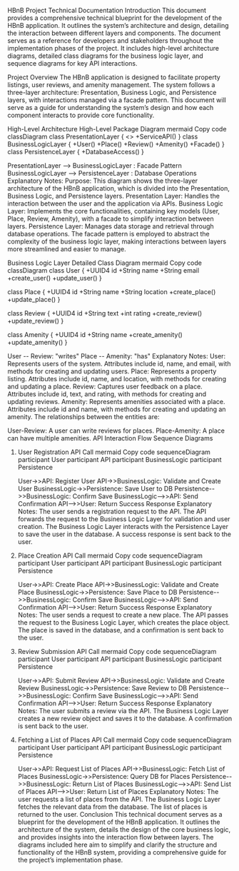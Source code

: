 HBnB Project Technical Documentation
Introduction
This document provides a comprehensive technical blueprint for the development of the HBnB application. It outlines the system’s architecture and design, detailing the interaction between different layers and components. The document serves as a reference for developers and stakeholders throughout the implementation phases of the project. It includes high-level architecture diagrams, detailed class diagrams for the business logic layer, and sequence diagrams for key API interactions.

Project Overview
The HBnB application is designed to facilitate property listings, user reviews, and amenity management. The system follows a three-layer architecture: Presentation, Business Logic, and Persistence layers, with interactions managed via a facade pattern. This document will serve as a guide for understanding the system’s design and how each component interacts to provide core functionality.

High-Level Architecture
High-Level Package Diagram
mermaid
Copy code
classDiagram
class PresentationLayer {
    <<Interface>>
    +ServiceAPI()
}
class BusinessLogicLayer {
    +User()
    +Place()
    +Review()
    +Amenity()
    +Facade()
}
class PersistenceLayer {
    +DatabaseAccess()
}

PresentationLayer --> BusinessLogicLayer : Facade Pattern
BusinessLogicLayer --> PersistenceLayer : Database Operations
Explanatory Notes:
Purpose: This diagram shows the three-layer architecture of the HBnB application, which is divided into the Presentation, Business Logic, and Persistence layers.
Presentation Layer: Handles the interaction between the user and the application via APIs.
Business Logic Layer: Implements the core functionalities, containing key models (User, Place, Review, Amenity), with a facade to simplify interaction between layers.
Persistence Layer: Manages data storage and retrieval through database operations.
The facade pattern is employed to abstract the complexity of the business logic layer, making interactions between layers more streamlined and easier to manage.

Business Logic Layer
Detailed Class Diagram
mermaid
Copy code
classDiagram
class User {
    +UUID4 id
    +String name
    +String email
    +create_user()
    +update_user()
}

class Place {
    +UUID4 id
    +String name
    +String location
    +create_place()
    +update_place()
}

class Review {
    +UUID4 id
    +String text
    +int rating
    +create_review()
    +update_review()
}

class Amenity {
    +UUID4 id
    +String name
    +create_amenity()
    +update_amenity()
}

User -- Review: "writes"
Place -- Amenity: "has"
Explanatory Notes:
User: Represents users of the system. Attributes include id, name, and email, with methods for creating and updating users.
Place: Represents a property listing. Attributes include id, name, and location, with methods for creating and updating a place.
Review: Captures user feedback on a place. Attributes include id, text, and rating, with methods for creating and updating reviews.
Amenity: Represents amenities associated with a place. Attributes include id and name, with methods for creating and updating an amenity.
The relationships between the entities are:

User-Review: A user can write reviews for places.
Place-Amenity: A place can have multiple amenities.
API Interaction Flow
Sequence Diagrams
1. User Registration API Call
mermaid
Copy code
sequenceDiagram
    participant User
    participant API
    participant BusinessLogic
    participant Persistence

    User->>API: Register User
    API->>BusinessLogic: Validate and Create User
    BusinessLogic->>Persistence: Save User to DB
    Persistence-->>BusinessLogic: Confirm Save
    BusinessLogic-->>API: Send Confirmation
    API-->>User: Return Success Response
Explanatory Notes:
The user sends a registration request to the API.
The API forwards the request to the Business Logic Layer for validation and user creation.
The Business Logic Layer interacts with the Persistence Layer to save the user in the database.
A success response is sent back to the user.
2. Place Creation API Call
mermaid
Copy code
sequenceDiagram
    participant User
    participant API
    participant BusinessLogic
    participant Persistence

    User->>API: Create Place
    API->>BusinessLogic: Validate and Create Place
    BusinessLogic->>Persistence: Save Place to DB
    Persistence-->>BusinessLogic: Confirm Save
    BusinessLogic-->>API: Send Confirmation
    API-->>User: Return Success Response
Explanatory Notes:
The user sends a request to create a new place.
The API passes the request to the Business Logic Layer, which creates the place object.
The place is saved in the database, and a confirmation is sent back to the user.
3. Review Submission API Call
mermaid
Copy code
sequenceDiagram
    participant User
    participant API
    participant BusinessLogic
    participant Persistence

    User->>API: Submit Review
    API->>BusinessLogic: Validate and Create Review
    BusinessLogic->>Persistence: Save Review to DB
    Persistence-->>BusinessLogic: Confirm Save
    BusinessLogic-->>API: Send Confirmation
    API-->>User: Return Success Response
Explanatory Notes:
The user submits a review via the API.
The Business Logic Layer creates a new review object and saves it to the database.
A confirmation is sent back to the user.
4. Fetching a List of Places API Call
mermaid
Copy code
sequenceDiagram
    participant User
    participant API
    participant BusinessLogic
    participant Persistence

    User->>API: Request List of Places
    API->>BusinessLogic: Fetch List of Places
    BusinessLogic->>Persistence: Query DB for Places
    Persistence-->>BusinessLogic: Return List of Places
    BusinessLogic-->>API: Send List of Places
    API-->>User: Return List of Places
Explanatory Notes:
The user requests a list of places from the API.
The Business Logic Layer fetches the relevant data from the database.
The list of places is returned to the user.
Conclusion
This technical document serves as a blueprint for the development of the HBnB application. It outlines the architecture of the system, details the design of the core business logic, and provides insights into the interaction flow between layers. The diagrams included here aim to simplify and clarify the structure and functionality of the HBnB system, providing a comprehensive guide for the project’s implementation phase.

